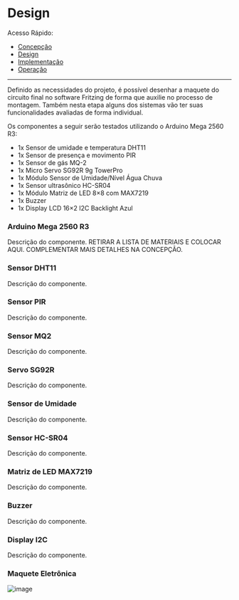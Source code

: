 # Design

Acesso Rápido:

* [Concepção](https://github.com/Aquinom/Projeto-Integrador-2/blob/main/Concep%C3%A7%C3%A3o.md)
* [Design](https://github.com/Aquinom/Projeto-Integrador-2/blob/main/Design.md)
* [Implementação](https://github.com/Aquinom/Projeto-Integrador-2/blob/main/Implementa%C3%A7%C3%A3o.md)
* [Operação](https://github.com/Aquinom/Projeto-Integrador-2/blob/main/Opera%C3%A7%C3%A3o.md)

---

Definido as necessidades do projeto, é possível desenhar a maquete do circuito final no software Fritzing de forma que auxilie no processo de montagem. Também nesta etapa alguns dos sistemas vão ter suas funcionalidades avaliadas de forma individual. 

Os componentes a seguir serão testados utilizando o Arduino Mega 2560 R3:

* 1x Sensor de umidade e temperatura DHT11
* 1x Sensor de presença e movimento PIR
* 1x Sensor de gás MQ-2
* 1x Micro Servo SG92R 9g TowerPro
* 1x  Módulo Sensor de Umidade/Nível Água Chuva
* 1x Sensor ultrasônico HC-SR04
* 1x Módulo Matriz de LED 8×8 com MAX7219
* 1x Buzzer
* 1x Display LCD 16×2 I2C Backlight Azul

### Arduino Mega 2560 R3 

Descrição do componente. RETIRAR A LISTA DE MATERIAIS E COLOCAR AQUI. COMPLEMENTAR MAIS DETALHES NA CONCEPÇÃO.

### Sensor DHT11

Descrição do componente.

### Sensor PIR

Descrição do componente.

### Sensor MQ2

Descrição do componente.

### Servo SG92R

Descrição do componente.

### Sensor de Umidade

Descrição do componente.

### Sensor HC-SR04

Descrição do componente.

### Matriz de LED MAX7219

Descrição do componente.

### Buzzer

Descrição do componente.

### Display I2C

Descrição do componente.

### Maquete Eletrônica

![image](https://user-images.githubusercontent.com/92688963/145125054-17db91c0-5587-447f-8d66-fe37137208cd.png)


